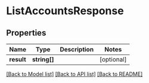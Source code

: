 # ListAccountsResponse

## Properties
Name | Type | Description | Notes
------------ | ------------- | ------------- | -------------
**result** | **string[]** |  | [optional] 

[[Back to Model list]](../README.md#documentation-for-models) [[Back to API list]](../README.md#documentation-for-api-endpoints) [[Back to README]](../README.md)


